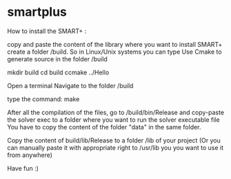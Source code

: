 # smartplus

How to install the SMART+ :

copy and paste the content of the library where you want to install SMART+
create a folder /build. So in Linux/Unix systems you can type
Use Cmake to generate source in the folder /build

mkdir build
cd build
ccmake ../Hello 

Open a terminal
Navigate to the folder /build

type the command:
make

After all the compilation of the files, go to /build/bin/Release and copy-paste the solver exec to a folder where you want to run the solver executable file
You have to copy the content of the folder "data" in the same folder.

Copy the content of build/lib/Release to a folder /lib of your project (Or you can manually paste it with appropriate right to /usr/lib you you want to use it from anywhere)

Have fun :)

